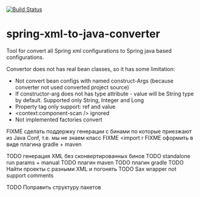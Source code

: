 [![Build Status](https://travis-ci.com/Akvel/spring-xml-to-java-converter.svg?branch=master)](https://travis-ci.com/Akvel/spring-xml-to-java-converter)

# spring-xml-to-java-converter
Tool for convert all Spring xml configurations to Spring java based configurations.


Convertor does not has real bean classes, so it has some limitation:
* Not convert bean configs with named construct-Args (because converter not used converted project source)
* If constructor-arg does not has type attribute - value will be String type by default. Supported only String, Integer and Long
* Property tag only support: ref and value 
* <context:component-scan /> ignored
* Not implemented factories convert 


FIXME сделать поддержку генерации с бинами по которые приезжают из Java Conf, т.е. мы не знаем класс
FIXME <import r
FIXME оформить в виде плагина gradle + maven

TODO генерация XML без сконвертированных бинов
TODO standalone run params + manual
TODO плагин maven
TODO плагин gradle
TODO Найти проекты с разными XML и погонять
TODO Sax wrapper not support comments

TODO Поправить структуру пакетов 
